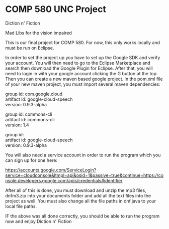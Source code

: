 # COMP 580 UNC Project

Diction n' Fiction

Mad Libs for the vision impaired

This is our final project for COMP 580. For now, this only works locally and must be run on Eclipse. 

In order to set the project up you have to set up the Google SDK and verify your account. You will then need to go to the Eclipse Marketplace and search then download the Google Plugin for Eclipse. After that, you will need to login in with your google account clicking the G button at the top. Then you can create a new maven based google project. In the pom.xml file of your new maven project, you must import several maven dependencies:

group id: com.google.cloud  
artifact id: google-cloud-speech  
version: 0.9.3-alpha  

group id: commons-cli    
artifact id: commons-cli   
version: 1.4  

group id:  
artifact id: google-cloud-speech  
version: 0.9.3-alpha  





You will also need a service account in order to run the program which you can sign up for one here:

https://accounts.google.com/ServiceLogin?service=cloudconsole&ltmpl=api&osid=1&passive=true&continue=https://console.developers.google.com/apis/credentials#identifier

After all of this is done, you must download and unzip the mp3 files, dnfm3.zip into your documents folder and add all the text files into the project as well. You must also change all the file paths in dnf.java to your local file paths.

IF the above was all done correctly, you should be able to run the program now and enjoy Diction n' Fiction
